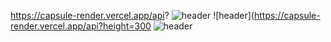 https://capsule-render.vercel.app/api?
![header](https://capsule-render.vercel.app/api?color=auto)
![header](https://capsule-render.vercel.app/api?height=300
![header](https://capsule-render.vercel.app/api?text=Hello%World!)
